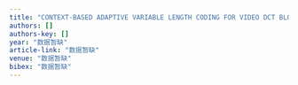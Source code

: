 ```yaml
---
title: "CONTEXT-BASED ADAPTIVE VARIABLE LENGTH CODING FOR VIDEO DCT BLOCKS PART II—PRACTICAL SCHEME"
authors: []
authors-key: []
year: "数据暂缺"
article-link: "数据暂缺"
venue: "数据暂缺"
bibex: "数据暂缺"
---
```

